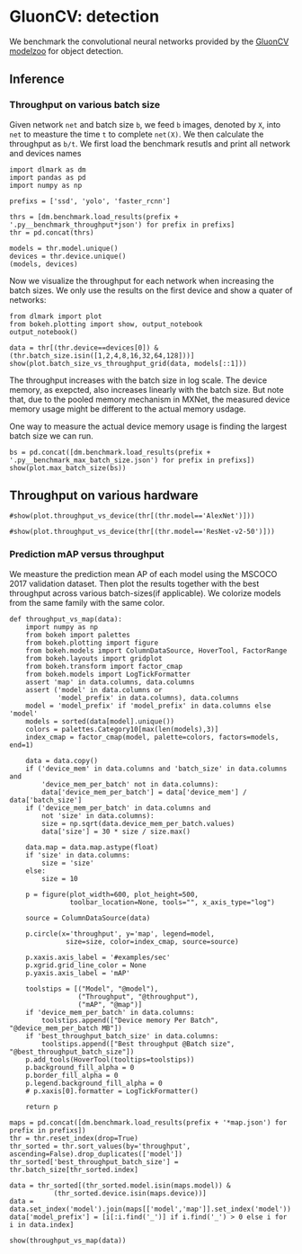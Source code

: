# GluonCV: detection

We benchmark the convolutional neural networks provided by the [GluonCV modelzoo](https://gluon-cv.mxnet.io/model_zoo/index.html#) for object detection.

## Inference

### Throughput on various batch size

Given network `net` and batch size `b`, we feed `b` images, denoted by `X`, into `net` to measture the time `t` to complete `net(X)`. We then calculate the throughput as `b/t`. We first load the benchmark resutls and print all network and devices names

```{.python .input  n=49}
import dlmark as dm
import pandas as pd
import numpy as np

prefixs = ['ssd', 'yolo', 'faster_rcnn']

thrs = [dm.benchmark.load_results(prefix + '.py__benchmark_throughput*json') for prefix in prefixs]
thr = pd.concat(thrs)

models = thr.model.unique()
devices = thr.device.unique()
(models, devices)
```

Now we visualize the throughput for each network when increasing the batch sizes. We only use the results on the first device and show a quater of networks:

```{.python .input  n=2}
from dlmark import plot
from bokeh.plotting import show, output_notebook
output_notebook()

data = thr[(thr.device==devices[0]) & (thr.batch_size.isin([1,2,4,8,16,32,64,128]))]
show(plot.batch_size_vs_throughput_grid(data, models[::1]))
```

The throughput increases with the batch size in log scale. The device memory, as exepcted, also increases linearly with the batch size. But note that, due to the pooled memory mechanism in MXNet, the measured device memory usage might be different to the actual memory usdage.

One way to measure the actual device memory usage is finding the largest batch size we can run.

```{.python .input  n=3}
bs = pd.concat([dm.benchmark.load_results(prefix + '.py__benchmark_max_batch_size.json') for prefix in prefixs])
show(plot.max_batch_size(bs))
```

## Throughput on various hardware

```{.python .input  n=4}
#show(plot.throughput_vs_device(thr[(thr.model=='AlexNet')]))
```

```{.python .input  n=5}
#show(plot.throughput_vs_device(thr[(thr.model=='ResNet-v2-50')]))
```

### Prediction mAP versus throughput

We measture the prediction mean AP of each model using the MSCOCO 2017 validation dataset. Then plot the results together with the best throughput across various batch-sizes(if applicable). We colorize models from the same family with the same color.

```{.python .input  n=84}
def throughput_vs_map(data):
    import numpy as np
    from bokeh import palettes
    from bokeh.plotting import figure
    from bokeh.models import ColumnDataSource, HoverTool, FactorRange
    from bokeh.layouts import gridplot
    from bokeh.transform import factor_cmap
    from bokeh.models import LogTickFormatter
    assert 'map' in data.columns, data.columns
    assert ('model' in data.columns or
            'model_prefix' in data.columns), data.columns
    model = 'model_prefix' if 'model_prefix' in data.columns else 'model'
    models = sorted(data[model].unique())
    colors = palettes.Category10[max(len(models),3)]
    index_cmap = factor_cmap(model, palette=colors, factors=models, end=1)

    data = data.copy()
    if ('device_mem' in data.columns and 'batch_size' in data.columns and
        'device_mem_per_batch' not in data.columns):
        data['device_mem_per_batch'] = data['device_mem'] / data['batch_size']
    if ('device_mem_per_batch' in data.columns and
        not 'size' in data.columns):
        size = np.sqrt(data.device_mem_per_batch.values)
        data['size'] = 30 * size / size.max()

    data.map = data.map.astype(float)
    if 'size' in data.columns:
        size = 'size'
    else:
        size = 10

    p = figure(plot_width=600, plot_height=500,
               toolbar_location=None, tools="", x_axis_type="log")

    source = ColumnDataSource(data)

    p.circle(x='throughput', y='map', legend=model,
              size=size, color=index_cmap, source=source)

    p.xaxis.axis_label = '#examples/sec'
    p.xgrid.grid_line_color = None
    p.yaxis.axis_label = 'mAP'

    toolstips = [("Model", "@model"),
                 ("Throughput", "@throughput"),
                 ("mAP", "@map")]
    if 'device_mem_per_batch' in data.columns:
        toolstips.append(["Device memory Per Batch", "@device_mem_per_batch MB"])
    if 'best_throughput_batch_size' in data.columns:
        toolstips.append(["Best throughput @Batch size", "@best_throughput_batch_size"])
    p.add_tools(HoverTool(tooltips=toolstips))
    p.background_fill_alpha = 0
    p.border_fill_alpha = 0
    p.legend.background_fill_alpha = 0
    # p.xaxis[0].formatter = LogTickFormatter()

    return p
```

```{.python .input  n=85}
maps = pd.concat([dm.benchmark.load_results(prefix + '*map.json') for prefix in prefixs])
thr = thr.reset_index(drop=True)
thr_sorted = thr.sort_values(by='throughput', ascending=False).drop_duplicates(['model'])
thr_sorted['best_throughput_batch_size'] = thr.batch_size[thr_sorted.index]

data = thr_sorted[(thr_sorted.model.isin(maps.model)) &
           (thr_sorted.device.isin(maps.device))]
data = data.set_index('model').join(maps[['model','map']].set_index('model'))
data['model_prefix'] = [i[:i.find('_')] if i.find('_') > 0 else i for i in data.index]

show(throughput_vs_map(data))
```
